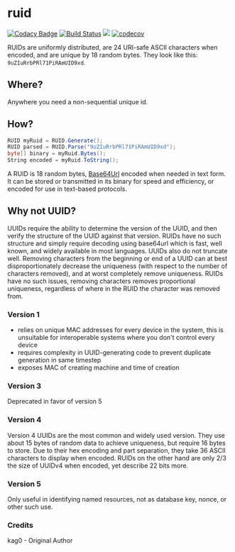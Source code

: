 # ruid

[![Codacy Badge](https://api.codacy.com/project/badge/Grade/7bc6ce8fd90a44d59f398b1b4f39bba1)](https://www.codacy.com/app/nfischer921/ruid?utm_source=github.com&amp;utm_medium=referral&amp;utm_content=kag0/ruid&amp;utm_campaign=Badge_Grade)
[![Build Status](https://travis-ci.org/kag0/ruid.svg?branch=master)](https://travis-ci.org/kag0/ruid)
[![](https://jitpack.io/v/kag0/ruid.svg)](https://jitpack.io/#kag0/ruid)
[![codecov](https://codecov.io/gh/kag0/ruid/branch/master/graph/badge.svg)](https://codecov.io/gh/kag0/ruid)

RUIDs are uniformly distributed, are 24 URI-safe ASCII characters when encoded,
and are unique by 18 random bytes. They look like this: `9uZIuRrbPRl71PiRAmUID9xd`.

## Where?

Anywhere you need a non-sequential unique id.

## How?

```csharp
RUID myRuid = RUID.Generate();
RUID parsed = RUID.Parse("9uZIuRrbPRl71PiRAmUID9xd");
byte[] binary = myRuid.Bytes();
String encoded = myRuid.ToString();
```

A RUID is 18 random bytes, [Base64Url](https://tools.ietf.org/html/rfc4648#section-5)
encoded when needed in text form. It can be stored or transmitted in its binary
for speed and efficiency, or encoded for use in text-based protocols.

## Why not UUID?

UUIDs require the ability to determine the version of the UUID, and then verify
the structure of the UUID against that version. RUIDs have no such structure and
simply require decoding using base64url which is fast, well known, and widely
available in most languages.
UUIDs also do not truncate well. Removing characters from the beginning or end of
a UUID can at best disproportionately decrease the uniqueness (with respect to
the number of characters removed), and at worst completely remove uniqueness.
RUIDs have no such issues, removing characters removes proportional uniqueness,
regardless of where in the RUID the character was removed from.

###  Version 1

* relies on unique MAC addresses for every device in the system, this is
unsuitable for interoperable systems where you don't control every device
* requires complexity in UUID-generating code to prevent duplicate generation in same timestep
* exposes MAC of creating machine and time of creation

### Version 3

Deprecated in favor of version 5

### Version 4

Version 4 UUIDs are the most common and widely used version. They use about 15
bytes of random data to achieve uniqueness, but require 16 bytes to store.
Due to their hex encoding and part separation, they take 36 ASCII characters to display when encoded.
RUIDs on the other hand are only 2/3 the size of UUIDv4 when encoded, yet describe 22 bits more.

### Version 5

Only useful in identifying named resources, not as database key, nonce, or other such use.

### Credits
kag0 - Original Author